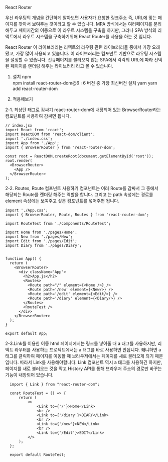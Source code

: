 
React Router

우선 라우팅의 개념을 간단하게 알아보면 사용자가 요청한 링크주소
즉, URL에 맞는 페이지를 찾아서 보여주는 것이라고 할 수 있습니다.
MPA 방식에서는 여러페이지를 분리해두고 페이지간의 이동으로 이 라우트 시스템을 구축을 하지만,
그러나 SPA 방식의 리액트에서 라우트 시스템을 구축하기위해 React Router를 사용을 하는 것 입니다.

React Router 이 라이브러리는 리액트의 라우팅 관련 라이브러리들 중에서 가장 오래됐고, 가장 많이 사용되고 있습니다.
이 라이브러리는 컴포넌트 기반으로 라우팅 시스템을 설정할 수 있습니다.
신규페이지를 불러오지 않는 SPA에서 각각의 URL에 따라 선택된 페이지를 렌더링 해주는 라이브러리 라고 볼 수 있습니다.

1. 설치
npm
      <br /> npm install react-router-dom@6 : 6 버전 중 가장 최신버전 설치
yarn
      yarn add react-router-dom

2. 적용해보기

2-1. 최상단 <BrowserRouter>태그로 감싸기
react-router-dom에 내장되어 있는 BrowserRouter라는 컴포넌트를 사용하여 감싸면 됩니다.

    // index.jsx
    import React from 'react';
    import ReactDOM from 'react-dom/client';
    import './index.css';
    import App from './App';
    import { BrowserRouter } from 'react-router-dom';
    
    const root = ReactDOM.createRoot(document.getElementById('root'));
    root.render(
      <BrowserRouter>
        <App />
      </BrowserRouter>
    );

2-2. Routes, Route 컴포넌트 사용하기
<Routes>컴포넌트는 여러 Route를 감싸서 그 중에서 해당되는 Route를 렌더링 해주는 역할을 합니다.
그리고 <Route>는 path 속성에는 경로를 element 속성에는 보여주고 싶은 컴포넌트를 넣어주면 됩니다.

    import './App.css';
    import { BrowserRouter, Route, Routes } from 'react-router-dom';
    
    import RouteTest from './components/RouteTest';
    
    import Home from './pages/Home';
    import New from './pages/New';
    import Edit from './pages/Edit';
    import Diary from './pages/Diary';
    
    
    function App() {
      return (
        <BrowserRouter>
          <div className="App">
            <h2>App.js</h2>
            <Routes>
              <Route path="/" element={<Home />} />
              <Route path='/new' element={<New/>} />
              <Route path='/edit' element={<Edit/>} />
              <Route path='/diary' element={<Diary/>} />
            </Routes>
            <RouteTest />
          </div>
        </BrowserRouter>
      );
    }
    
    export default App;

2-3.Link를 이용한 이동
html 페이지에서는 링크를 넣어줄 때 a 태그를 사용하지만,
리액트 라우터를 사용하는 프로젝트에서는 a 태그를 바로 사용하면 안됩니다.
왜냐하면 a 태그를 클릭하여 페이지를 이동할 때 브라우저에서는 페이지를 새로 불러오게 되기 때문입니다.
따라서 Link를 사용해야합니다.
Link 컴포넌트 역시 a 태그를 사용하긴 하지만, 페이지를 새로 불러오는 것을 막고
History API를 통해 브라우저 주소의 경로만 바꾸는 기능이 내장되어 있습니다.

      import { Link } from "react-router-dom";

      const RouteTest = () => {
          return (
              <>
                  <Link to={'/'}>Home</Link>
                  <br />
                  <Link to={'/diary'}>DIARY</Link>
                  <br />
                  <Link to={'/new'}>NEW</Link>
                  <br />
                  <Link to={'/Edit'}>EDIT</Link>
              </>
          );
      };
      
      export default RouteTest;

